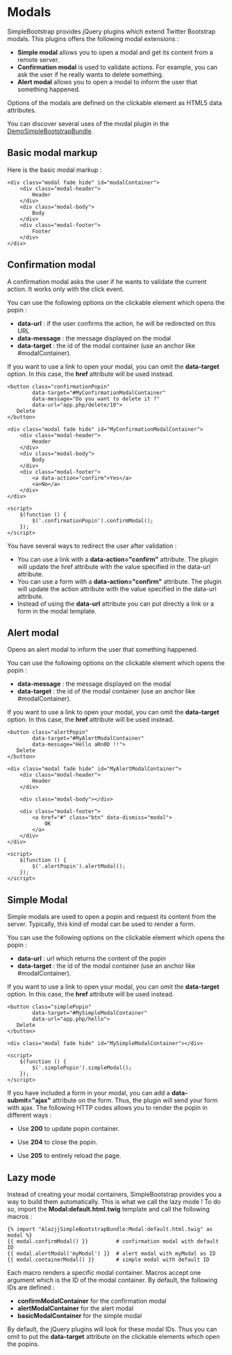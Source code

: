Modals
======

SimpleBootstrap provides jQuery plugins which extend Twitter Bootstrap modals. This plugins offers the following modal extensions :

* **Simple modal** allows you to open a modal and get its content from a remote server.
* **Confirmation modal** is used to validate actions. For example, you can ask the user if he really wants to delete something.
* **Alert modal** allows you to open a modal to inform the user that something happened.

Options of the modals are defined on the clickable element as HTML5 data attributes.

You can discover several uses of the modal plugin in the [DemoSimpleBootstrapBundle](https://github.com/alazjj/DemoSimpleBootstrapBundle).

Basic modal markup
------------------

Here is the basic modal markup :

    <div class="modal fade hide" id="modalContainer">
        <div class="modal-header">
            Header
        </div>
        <div class="modal-body">
            Body
        </div>
        <div class="modal-footer">
            Footer
        </div>
    </div>

Confirmation modal
------------------

A confirmation modal asks the user if he wants to validate the current action. It works only with the click event.

You can use the following options  on the clickable element which opens the popin :

* **data-url** : if the user confirms the action, he will be redirected on this URL
* **data-message** : the message displayed on the modal
* **data-target** : the id of the modal container (use an anchor like #modalContainer).

If you want to use a link to open your modal, you can omit the **data-target** option. In this case, the **href** attribute will be used instead.

    <button class="confirmationPopin"
            data-target="#MyConfirmationModalContainer"
            data-message="Do you want to delete it ?"
            data-url="app.php/delete/10">
       Delete
    </button>

    <div class="modal fade hide" id="MyConfirmationModalContainer">
        <div class="modal-header">
            Header
        </div>
        <div class="modal-body">
            Body
        </div>
        <div class="modal-footer">
            <a data-action="confirm">Yes</a>
            <a>No</a>
        </div>
    </div>

    <script>
        $(function () {
            $('.confirmationPopin').confirmModal();
        });
    </script>

You have several ways to redirect the user after validation :

* You can use a link with a **data-action="confirm"** attribute. The plugin will update the href attribute with the value specified in the data-url attribute.
* You can use a form with a **data-action="confirm"** attribute.  The plugin will update the action attribute  with the value specified in the data-url attribute.
* Instead of using the **data-url** attribute you can put directly a link or a form in the modal template.


Alert modal
-----------

Opens an alert modal to inform the user that something happened.

You can use the following options on the clickable element which opens the popin :

* **data-message** : the message displayed on the modal
* **data-target** : the id of the modal container (use an anchor like #modalContainer).

If you want to use a link to open your modal, you can omit the **data-target** option. In this case, the **href** attribute will be used instead.

    <button class="alertPopin"
            data-target="#MyAlertModalContainer"
            data-message="Hello aRn0D !!">
       Delete
    </button>

    <div class="modal fade hide" id="MyAlertModalContainer">
        <div class="modal-header">
            Header
        </div>

        <div class="modal-body"></div>

        <div class="modal-footer">
            <a href="#" class="btn" data-dismiss="modal">
                OK
            </a>
        </div>
    </div>

    <script>
        $(function () {
            $('.alertPopin').alertModal();
        });
    </script>

Simple Modal
------------

Simple modals are used to open a popin and request its content from the server. Typically, this kind of modal can be used to render a form.

You can use the following options on the clickable element which opens the popin :

* **data-url** : url which returns the content of the popin
* **data-target** : the id of the modal container (use an anchor like #modalContainer).

If you want to use a link to open your modal, you can omit the **data-target** option. In this case, the **href** attribute will be used instead.

    <button class="simplePopin"
            data-target="#MySimpleModalContainer"
            data-url="app.php/hello">
       Delete
    </button>

    <div class="modal fade hide" id="MySimpleModalContainer"></div>

    <script>
        $(function () {
            $('.simplePopin').simpleModal();
        });
    </script>

If you have included a form in your modal, you can add a **data-submit="ajax"** attribute on the form. Thus, the plugin  will send your form with ajax. The following HTTP codes allows you to render the popin in different ways :

* Use **200** to update popin container.
* Use **204** to close the popin.
* Use **205** to entirely reload the page.

    <?php
    // TestController.php
    public function testAction()
    {
        if (/* you want to update the popin container */) {
            return new \Symfony\Component\HttpFoundation\Response('', 200);
        }
        elseif (/* you want to close the popin */) {
            return new \Symfony\Component\HttpFoundation\Response('', 204);
        }
        elseif (/* you want to reload the page */) {
            return new \Symfony\Component\HttpFoundation\Response('', 205);
        }
    }

Lazy mode
---------

Instead of creating your modal containers, SimpleBootstrap provides you a way to build them automatically. This is what we call the lazy mode ! To do so, import the **Modal:default.html.twig** template and call the following macros :

    {% import "AlazjjSimpleBootstrapBundle:Modal:default.html.twig" as modal %}
    {{ modal.confirmModal() }}         # confirmation modal with default ID
    {{ modal.alertModal('myModal') }}  # alert modal with myModal as ID
    {{ modal.containerModal() }}       # simple modal with default ID

Each macro renders a specific modal container. Macros accept one argument which is the ID of the modal container. By default, the following IDs are defined :

* **confirmModalContainer** for the confirmation modal
* **alertModalContainer** for the alert modal
* **basicModalContainer** for the simple modal

By default, the jQuery plugins will look for these modal IDs. Thus you can omit to put the **data-target** attribute on the clickable elements which open the popins.